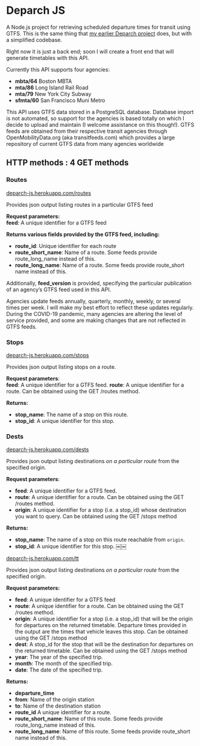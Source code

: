 # Deparch JS 

A Node.js project for retrieving scheduled departure times for transit using GTFS. This is the same thing that [my earlier Deparch project](https://donovanrichardson.github.io/departures/home.html) does, but with a simplified codebase.

Right now it is just a back end; soon I will create a front end that will generate timetables with this API.

Currently this API supports four agencies:

- **mbta/64** Boston MBTA
- **mta/86** Long Island Rail Road
- **mta/79** New York City Subway
- **sfmta/60** San Francisco Muni Metro

This API uses GTFS data stored in a PostgreSQL database. Database import is not automated, so support for the agencies is based totally on which I decide to upload and maintain (I welcome assistance on this though!). GTFS feeds are obtained from their respective transit agencies through OpenMobilityData.org (aka transitfeeds.com) which provides a large repository of current GTFS data from many agencies worldwide

## HTTP methods : 4 GET methods

### Routes
[deparch-js.herokuapp.com/routes](https://deparch-js.herokuapp.com/routes?feed=mbta/64)

Provides json output listing routes in a particular GTFS feed 

**Request parameters:**  
**feed**: A unique identifier for a GTFS feed

**Returns various fields provided by the GTFS feed, including:**

- **route_id**: Unique identifier for each route
- **route_short_name**: Name of a route. Some feeds provide route_long_name instead of this.
- **route_long_name**: Name of a route. Some feeds provide route_short name instead of this.

Additionally, **feed_version** is provided, specifying the particular publication of an agency’s GTFS feed used in this API.

Agencies update feeds annually, quarterly, monthly, weekly, or several times per week. I will make my best effort to reflect these updates regularly. During the COVID-19 pandemic, many agencies are altering the level of service provided, and some are making changes that are not reflected in GTFS feeds.

### Stops

[deparch-js.herokuapp.com/stops](https://deparch-js.herokuapp.com/stops?feed=mbta/64&route=Red)

Provides json output listing stops on a route.

**Request parameters**:  
**feed**: A unique identifier for a GTFS feed.
**route**: A unique identifier for a route. Can be obtained using the GET /routes method.

**Returns:**  
- **stop_name**: The name of a stop on this route.
- **stop_id**: A unique identifier for this stop.

### Dests

[deparch-js.herokuapp.com/dests](https://deparch-js.herokuapp.com/dests?feed=mbta/64&route=Red&origin=place-harsq)

Provides json output listing destinations *on a particular route* from the specified origin.

**Request parameters**:  
- **feed**: A unique identifier for a GTFS feed.
- **route**: A unique identifier for a route. Can be obtained using the GET /routes method.
- **origin**: A unique identifier for a stop (i.e. a stop_id) whose destination you want to query. Can be obtained using the GET /stops method

**Returns:**  
- **stop_name**: The name of a stop on this route reachable from `origin`.
- **stop_id**: A unique identifier for this stop.
￼￼

[deparch-js.herokuapp.com/tt](http://localhost:5000/tt?feed=mbta/64&route=Red&origin=place-harsq&dest=place-jfk&year=2020&month=4&date=20)

Provides json output listing destinations *on a particular route* from the specified origin.

**Request parameters:**
- **feed**: A unique identifier for a GTFS feed
- **route**: A unique identifier for a route. Can be obtained using the GET /routes method.
- **origin**: A unique identifier for a stop (i.e. a stop_id) that will be the origin for departures on the returned timetable. Departure times provided in the output are the times that vehicle leaves this stop. Can be obtained using the GET /stops method
- **dest**: A stop_id for the stop that will be the destination for departures on the returned timetable. Can be obtained using the GET /stops method
- **year**: The year of the specified trip.
- **month**: The month of the specified trip.
- **date**: The date of the specified trip.

**Returns:**
- **departure_time** 
- **from**: Name of the origin station
- **to**: Name of the destination station
- **route_id** A unique identifier for a route.
- **route_short_name**: Name of this route. Some feeds provide route_long_name instead of this.
- **route_long_name**: Name of this route. Some feeds provide route_short name instead of this.